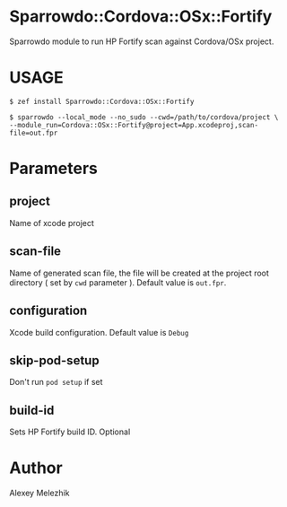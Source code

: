 # Sparrowdo::Cordova::OSx::Fortify

Sparrowdo module to run HP Fortify scan against Cordova/OSx project.

# USAGE

    $ zef install Sparrowdo::Cordova::OSx::Fortify

    $ sparrowdo --local_mode --no_sudo --cwd=/path/to/cordova/project \
    --module_run=Cordova::OSx::Fortify@project=App.xcodeproj,scan-file=out.fpr

# Parameters

## project

Name of xcode project

## scan-file

Name of generated scan file, the file will be created at the project root directory ( set by `cwd` parameter ). Default value is `out.fpr`.

## configuration

Xcode build configuration. Default value is `Debug`

## skip-pod-setup

Don't run `pod setup` if set

## build-id

Sets HP Fortify build ID. Optional

# Author

Alexey Melezhik

